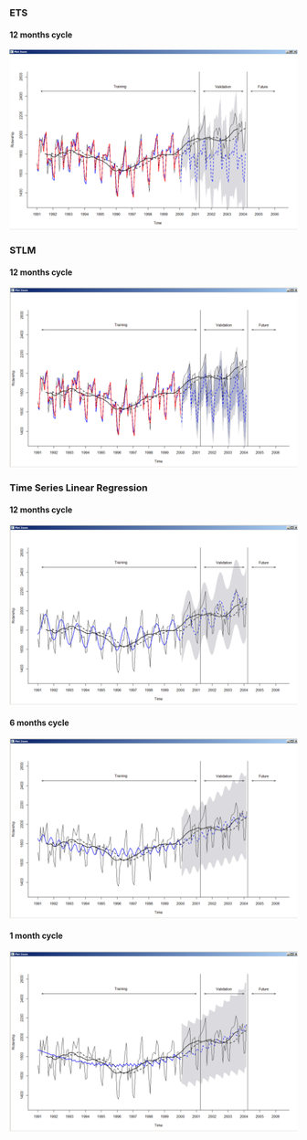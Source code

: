 
### ETS

#### 12 months cycle
<a href="https://github.com/karlarao/blog/blob/master/images/20160427_forecast_examples/image3_50m_ets.png?raw=true" target="_blank">
<img class="aligncenter" style="width: 600px;" src="https://github.com/karlarao/blog/blob/master/images/20160427_forecast_examples/image3_50m_ets.png?raw=true" />
</a>

### STLM

#### 12 months cycle
<a href="https://github.com/karlarao/blog/blob/master/images/20160427_forecast_examples/image4_50m_stlm.png?raw=true" target="_blank">
<img class="aligncenter" style="width: 600px;" src="https://github.com/karlarao/blog/blob/master/images/20160427_forecast_examples/image4_50m_stlm.png?raw=true" />
</a>

### Time Series Linear Regression

#### 12 months cycle
<a href="https://github.com/karlarao/blog/blob/master/images/20160427_forecast_examples/image6_50m_12c_lr.png?raw=true" target="_blank">
<img class="aligncenter" style="width: 600px;" src="https://github.com/karlarao/blog/blob/master/images/20160427_forecast_examples/image6_50m_12c_lr.png?raw=true" />
</a>

#### 6 months cycle
<a href="https://github.com/karlarao/blog/blob/master/images/20160427_forecast_examples/image7_50m_6c_lr.png?raw=true" target="_blank">
<img class="aligncenter" style="width: 600px;" src="https://github.com/karlarao/blog/blob/master/images/20160427_forecast_examples/image7_50m_6c_lr.png?raw=true" />
</a>

#### 1 month cycle
<a href="https://github.com/karlarao/blog/blob/master/images/20160427_forecast_examples/image8_50m_1c_lr.png?raw=true" target="_blank">
<img class="aligncenter" style="width: 600px;" src="https://github.com/karlarao/blog/blob/master/images/20160427_forecast_examples/image8_50m_1c_lr.png?raw=true" />
</a>
